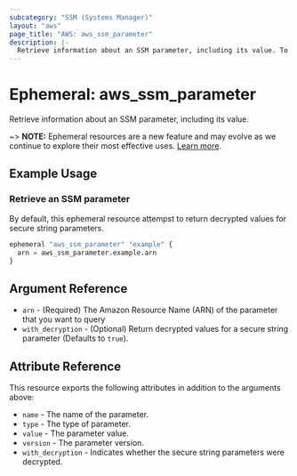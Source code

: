 ```yaml
---
subcategory: "SSM (Systems Manager)"
layout: "aws"
page_title: "AWS: aws_ssm_parameter"
description: |-
  Retrieve information about an SSM parameter, including its value. To retrieve parameter metadata, see the `aws_ssm_parameter` data source.
---
```


# Ephemeral: aws_ssm_parameter

Retrieve information about an SSM parameter, including its value.

~> **NOTE:** Ephemeral resources are a new feature and may evolve as we continue to explore their most effective uses. [Learn more](https://developer.hashicorp.com/terraform/language/v1.10.x/resources/ephemeral).

## Example Usage

### Retrieve an SSM parameter

By default, this ephemeral resource attempst to return decrypted values for secure string parameters.

```terraform
ephemeral "aws_ssm_parameter" "example" {
  arn = aws_ssm_parameter.example.arn
}
```

## Argument Reference

* `arn` - (Required) The Amazon Resource Name (ARN) of the parameter that you want to query
* `with_decryption` - (Optional) Return decrypted values for a secure string parameter (Defaults to `true`).

## Attribute Reference

This resource exports the following attributes in addition to the arguments above:

* `name` - The name of the parameter.
* `type` - The type of parameter.
* `value` - The parameter value.
* `version` - The parameter version.
* `with_decryption` - Indicates whether the secure string parameters were decrypted.
